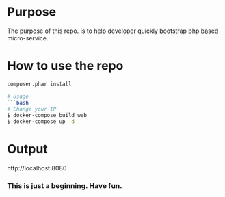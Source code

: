 # Purpose
The purpose of this repo. is to help developer quickly bootstrap php based micro-service.  

# How to use the repo
```bash
composer.phar install

# Usage
```bash
# Change your IP
$ docker-compose build web
$ docker-compose up -d
```

# Output
http://localhost:8080

### This is just a beginning. Have fun.

